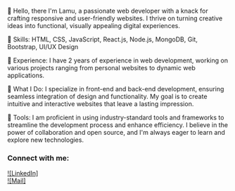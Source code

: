 👋 Hello, there I'm Lamu, a passionate web developer with a knack for crafting responsive and user-friendly websites. I thrive on turning creative ideas into functional, visually appealing digital experiences.

🚀 Skills: HTML, CSS, JavaScript, React.js, Node.js, MongoDB, Git, Bootstrap, UI/UX Design

💼 Experience: I have 2 years of experience in web development, working on various projects ranging from personal websites to dynamic web applications.

🌟 What I Do: I specialize in front-end and back-end development, ensuring seamless integration of design and functionality. My goal is to create intuitive and interactive websites that leave a lasting impression.

🔧 Tools: I am proficient in using industry-standard tools and frameworks to streamline the development process and enhance efficiency. I believe in the power of collaboration and open source, and I'm always eager to learn and explore new technologies.

### Connect with me:
[![LinkedIn]](http://linkedin.com/in/phup-lamu-bhutia-62b892249-light-mode-only) <br>
[![Mail]](phuplamub@gmail.com)
